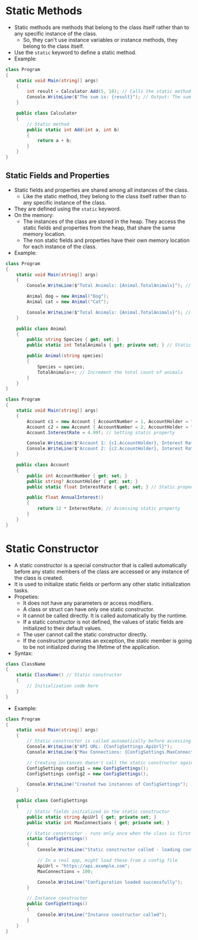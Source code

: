 # Static Methods

- Static methods are methods that belong to the class itself rather than to any specific instance of the class.
  - So, they can't use instance variables or instance methods, they belong to the class itself.
- Use the `static` keyword to define a static method.
- Example:

```csharp
class Program
{
    static void Main(string[] args)
    {
        int result = Calculator.Add(5, 10); // Calls the static method Add
        Console.WriteLine($"The sum is: {result}"); // Output: The sum is: 15
    }

    public class Calculator
    {
        // Static method
        public static int Add(int a, int b)
        {
            return a + b;
        }
    }
}
```

## Static Fields and Properties

- Static fields and properties are shared among all instances of the class.
  - Like the static method, they belong to the class itself rather than to any specific instance of the class.
- They are defined using the `static` keyword.
- On the memory:
  - The instances of the class are stored in the heap. They access the static fields and properties from the heap, that share the same memory location.
  - The non static fields and properties have their own memory location for each instance of the class.
- Example:

```csharp
class Program
{
    static void Main(string[] args)
    {
        Console.WriteLine($"Total Animals: {Animal.TotalAnimals}"); // Output: Total Animals: 0

        Animal dog = new Animal("Dog");
        Animal cat = new Animal("Cat");

        Console.WriteLine($"Total Animals: {Animal.TotalAnimals}"); // Output: Total Animals: 2
    }

    public class Animal
    {
        public string Species { get; set; }
        public static int TotalAnimals { get; private set; } // Static property

        public Animal(string species)
        {
            Species = species;
            TotalAnimals++; // Increment the total count of animals
        }
    }
}
```

```csharp
class Program
{
    static void Main(string[] args)
    {
        Account c1 = new Account { AccountNumber = 1, AccountHolder = "John" };
        Account c2 = new Account { AccountNumber = 2, AccountHolder = "Jane" };
        Account.InterestRate = 4.99f; // Setting static property

        Console.WriteLine($"Account 1: {c1.AccountHolder}, Interest Rate: {c1.AnnualInterest()}%"); // Output: Account 1: John, Interest Rate: 59.88%
        Console.WriteLine($"Account 2: {c2.AccountHolder}, Interest Rate: {c2.AnnualInterest()}%"); // Output: Account 2: Jane, Interest Rate: 59.88%
    }

    public class Account
    {
        public int AccountNumber { get; set; }
        public string? AccountHolder { get; set; }
        public static float InterestRate { get; set; } // Static property. So, it is shared among all instances of the class.

        public float AnnualInterest()
        {
            return 12 * InterestRate; // Accessing static property
        }
    }
}
```

# Static Constructor

- A static constructor is a special constructor that is called automatically before any static members of the class are accessed or any instance of the class is created.
- It is used to initialize static fields or perform any other static initialization tasks.
- Propeties:
  - It does not have any parameters or access modifiers.
  - A class or struct can have only one static constructor.
  - It cannot be called directly. It is called automatically by the runtime.
  - If a static constructor is not defined, the values of static fields are initialized to their default values.
  - The user cannot call the static constructor directly.
  - If the constructor generates an exception, the static member is going to be not initialized during the lifetime of the application.
- Syntax:

```csharp
class ClassName
{
    static ClassName() // Static constructor
    {
        // Initialization code here
    }
}
```

- Example:

```csharp
class Program
{
    static void Main(string[] args)
    {
        // Static constructor is called automatically before accessing ConfigSettings.ApiUrl
        Console.WriteLine($"API URL: {ConfigSettings.ApiUrl}");
        Console.WriteLine($"Max Connections: {ConfigSettings.MaxConnections}");

        // Creating instances doesn't call the static constructor again
        ConfigSettings config1 = new ConfigSettings();
        ConfigSettings config2 = new ConfigSettings();

        Console.WriteLine("Created two instances of ConfigSettings");
    }

    public class ConfigSettings
    {
        // Static fields initialized in the static constructor
        public static string ApiUrl { get; private set; }
        public static int MaxConnections { get; private set; }

        // Static constructor - runs only once when the class is first accessed
        static ConfigSettings()
        {
            Console.WriteLine("Static constructor called - loading configuration...");

            // In a real app, might load these from a config file
            ApiUrl = "https://api.example.com";
            MaxConnections = 100;

            Console.WriteLine("Configuration loaded successfully");
        }

        // Instance constructor
        public ConfigSettings()
        {
            Console.WriteLine("Instance constructor called");
        }
    }
}
```
